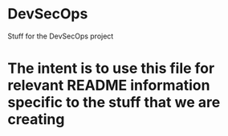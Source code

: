 # DevSecOps
Stuff for the DevSecOps project
# The intent is to use this file for relevant README information specific to the stuff that we are creating 

